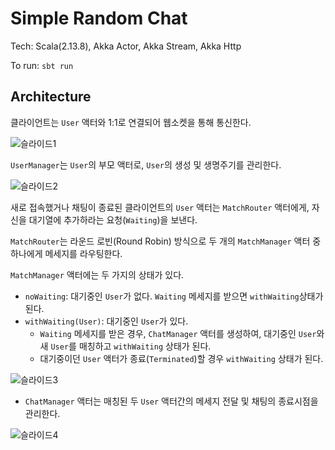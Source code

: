 # Simple Random Chat

Tech: Scala(2.13.8), Akka Actor, Akka Stream, Akka Http

To run: `sbt run`

## Architecture

클라이언트는 `User` 액터와 1:1로 연결되어 웹소켓을 통해 통신한다.

![슬라이드1](https://user-images.githubusercontent.com/95765721/164454904-9bab1180-d3e7-4781-bb0e-86453b0fad89.JPG)

`UserManager`는 `User`의 부모 액터로, `User`의 생성 및 생명주기를 관리한다.

![슬라이드2](https://user-images.githubusercontent.com/95765721/164454928-8731aa09-63ea-4457-bc55-f79db4a81aca.JPG)

새로 접속했거나 채팅이 종료된 클라이언트의 `User` 액터는 `MatchRouter` 액터에게, 자신을 대기열에 추가하라는 요청(`Waiting`)을 보낸다.

`MatchRouter`는 라운드 로빈(Round Robin) 방식으로 두 개의 `MatchManager` 액터 중 하나에게 메세지를 라우팅한다.

`MatchManager` 액터에는 두 가지의 상태가 있다.

- `noWaiting`: 대기중인 `User`가 없다. `Waiting` 메세지를 받으면 `withWaiting`상태가 된다.
- `withWaiting(User)`: 대기중인 `User`가 있다.
    - `Waiting` 메세지를 받은 경우, `ChatManager` 액터를 생성하여, 대기중인 `User`와 새 `User`를 매칭하고 `withWaiting` 상태가 된다.
    - 대기중이던 `User` 액터가 종료(`Terminated`)할 경우 `withWaiting` 상태가 된다. 

![슬라이드3](https://user-images.githubusercontent.com/95765721/164454969-ac4df7dd-1b6e-4242-a172-4061cdf0e69c.JPG)

- `ChatManager` 액터는 매칭된 두 `User` 액터간의 메세지 전달 및 채팅의 종료시점을 관리한다.

![슬라이드4](https://user-images.githubusercontent.com/95765721/164454989-4dad6b84-adaf-4ec9-bcea-fef18e8eacae.JPG)
